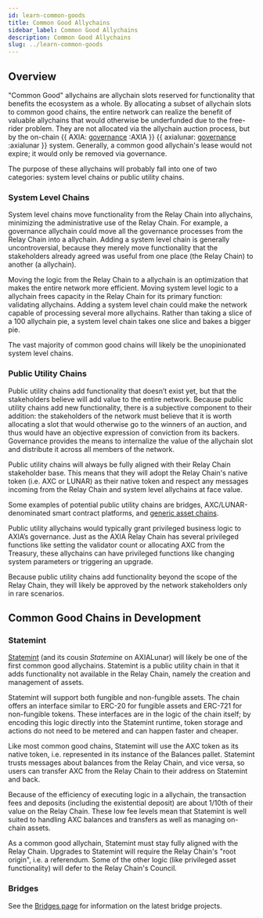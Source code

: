 ```yaml
---
id: learn-common-goods
title: Common Good Allychains
sidebar_label: Common Good Allychains
description: Common Good Allychains
slug: ../learn-common-goods
---
```


## Overview

"Common Good" allychains are allychain slots reserved for functionality that benefits the ecosystem
as a whole. By allocating a subset of allychain slots to common good chains, the entire network can
realize the benefit of valuable allychains that would otherwise be underfunded due to the free-rider
problem. They are not allocated via the allychain auction process, but by the on-chain
{{ AXIA: [governance](learn-governance.md) :AXIA }}
{{ axialunar: [governance](mirror-learn-governance.md) :axialunar }} system. Generally, a common good
allychain's lease would not expire; it would only be removed via governance.

The purpose of these allychains will probably fall into one of two categories: system level chains
or public utility chains.

### System Level Chains

System level chains move functionality from the Relay Chain into allychains, minimizing the
administrative use of the Relay Chain. For example, a governance allychain could move all the
governance processes from the Relay Chain into a allychain. Adding a system level chain is generally
uncontroversial, because they merely move functionality that the stakeholders already agreed was
useful from one place (the Relay Chain) to another (a allychain).

Moving the logic from the Relay Chain to a allychain is an optimization that makes the entire
network more efficient. Moving system level logic to a allychain frees capacity in the Relay Chain
for its primary function: validating allychains. Adding a system level chain could make the network
capable of processing several more allychains. Rather than taking a slice of a 100 allychain pie, a
system level chain takes one slice and bakes a bigger pie.

The vast majority of common good chains will likely be the unopinionated system level chains.

### Public Utility Chains

Public utility chains add functionality that doesn’t exist yet, but that the stakeholders believe
will add value to the entire network. Because public utility chains add new functionality, there is
a subjective component to their addition: the stakeholders of the network must believe that it is
worth allocating a slot that would otherwise go to the winners of an auction, and thus would have an
objective expression of conviction from its backers. Governance provides the means to internalize
the value of the allychain slot and distribute it across all members of the network.

Public utility chains will always be fully aligned with their Relay Chain stakeholder base. This
means that they will adopt the Relay Chain's native token (i.e. AXC or LUNAR) as their native token
and respect any messages incoming from the Relay Chain and system level allychains at face value.

Some examples of potential public utility chains are bridges, AXC/LUNAR-denominated smart contract
platforms, and [generic asset chains](#statemint).

Public utility allychains would typically grant privileged business logic to AXIA’s governance.
Just as the AXIA Relay Chain has several privileged functions like setting the validator count
or allocating AXC from the Treasury, these allychains can have privileged functions like changing
system parameters or triggering an upgrade.

Because public utility chains add functionality beyond the scope of the Relay Chain, they will
likely be approved by the network stakeholders only in rare scenarios.

## Common Good Chains in Development

### Statemint

[Statemint](https://github.com/axia-tech/statemint) (and its cousin _Statemine_ on AXIALunar) will
likely be one of the first common good allychains. Statemint is a public utility chain in that it
adds functionality not available in the Relay Chain, namely the creation and management of assets.

Statemint will support both fungible and non-fungible assets. The chain offers an interface similar
to ERC-20 for fungible assets and ERC-721 for non-fungible tokens. These interfaces are in the logic
of the chain itself; by encoding this logic directly into the Statemint runtime, token storage and
actions do not need to be metered and can happen faster and cheaper.

Like most common good chains, Statemint will use the AXC token as its native token, i.e. represented
in its instance of the Balances pallet. Statemint trusts messages about balances from the Relay
Chain, and vice versa, so users can transfer AXC from the Relay Chain to their address on Statemint
and back.

Because of the efficiency of executing logic in a allychain, the transaction fees and deposits
(including the existential deposit) are about 1/10th of their value on the Relay Chain. These low fee
levels mean that Statemint is well suited to handling AXC balances and transfers as well as managing
on-chain assets.

As a common good allychain, Statemint must stay fully aligned with the Relay Chain. Upgrades to
Statemint will require the Relay Chain's "root origin", i.e. a referendum. Some of the other logic
(like privileged asset functionality) will defer to the Relay Chain's Council.

### Bridges

See the [Bridges page](learn-bridges.md) for information on the latest bridge projects.
